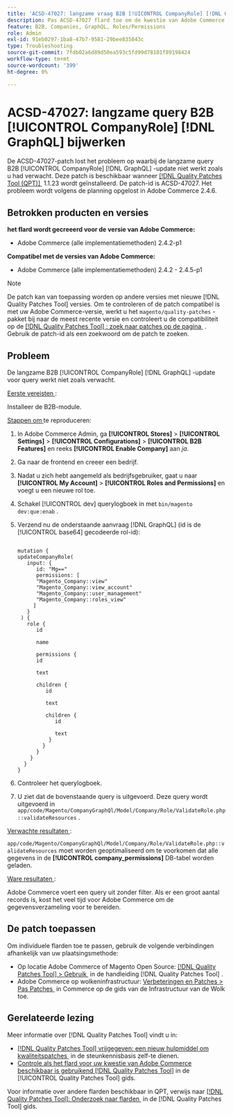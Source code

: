 ```yaml
---
title: 'ACSD-47027: langzame vraag B2B [!UICONTROL CompanyRole] [!DNL GraphQL]  update'
description: Pas ACSD-47027 flard toe om de kwestie van Adobe Commerce te bevestigen waar er een langzame vraag B2B [!UICONTROL CompanyRole] [!DNL GraphQL]  update is.
feature: B2B, Companies, GraphQL, Roles/Permissions
role: Admin
exl-id: 91eb0297-1ba8-47b7-9581-29bee835843c
type: Troubleshooting
source-git-commit: 7fdb02a6d89d50ea593c5fd99d78101f89198424
workflow-type: tm+mt
source-wordcount: '399'
ht-degree: 0%

---
```


# ACSD-47027: langzame query B2B [!UICONTROL CompanyRole] [!DNL GraphQL] bijwerken

De ACSD-47027-patch lost het probleem op waarbij de langzame query B2B [!UICONTROL CompanyRole] [!DNL GraphQL] -update niet werkt zoals u had verwacht. Deze patch is beschikbaar wanneer [[!DNL Quality Patches Tool (QPT)] &#x200B;](https://experienceleague.adobe.com/nl/docs/commerce-operations/tools/quality-patches-tool/quality-patches-tool-to-self-serve-quality-patches) 1.1.23 wordt geïnstalleerd. De patch-id is ACSD-47027. Het probleem wordt volgens de planning opgelost in Adobe Commerce 2.4.6.

## Betrokken producten en versies

**het flard wordt gecreeerd voor de versie van Adobe Commerce:**
* Adobe Commerce (alle implementatiemethoden) 2.4.2-p1

**Compatibel met de versies van Adobe Commerce:**
* Adobe Commerce (alle implementatiemethoden) 2.4.2 - 2.4.5-p1

>[!NOTE]
>
>De patch kan van toepassing worden op andere versies met nieuwe [!DNL Quality Patches Tool] versies. Om te controleren of de patch compatibel is met uw Adobe Commerce-versie, werkt u het `magento/quality-patches` -pakket bij naar de meest recente versie en controleert u de compatibiliteit op de [[!DNL Quality Patches Tool] : zoek naar patches op de pagina &#x200B;](https://experienceleague.adobe.com/tools/commerce-quality-patches/index.html?lang=nl-NL) . Gebruik de patch-id als een zoekwoord om de patch te zoeken.

## Probleem

De langzame B2B [!UICONTROL CompanyRole] [!DNL GraphQL] -update voor query werkt niet zoals verwacht.

<u> Eerste vereisten </u>:

Installeer de B2B-module.

<u> Stappen om </u> te reproduceren:

1. In Adobe Commerce Admin, ga **[!UICONTROL Stores]** > **[!UICONTROL Settings]** > **[!UICONTROL Configurations]** > **[!UICONTROL B2B Features]** en reeks **[!UICONTROL Enable Company]** aan _ja_.
1. Ga naar de frontend en creeer een bedrijf.
1. Nadat u zich hebt aangemeld als bedrijfsgebruiker, gaat u naar **[!UICONTROL My Account]** > **[!UICONTROL Roles and Permissions]** en voegt u een nieuwe rol toe.
1. Schakel [!UICONTROL dev] querylogboek in met `bin/magento dev:que:enab` .
1. Verzend nu de onderstaande aanvraag [!DNL GraphQL] (id is de [!UICONTROL base64] gecodeerde rol-id):

   <pre><code>
   mutation &lbrace;
   updateCompanyRole(
      input: &lbrace;
         id: "Mg=="
         permissions: &lbrack;
         "Magento_Company::view"
         "Magento_Company::view_account"
         "Magento_Company::user_management"
         "Magento_Company::roles_view"
        &rbrack;
      &rbrace;
    ) &lbrace;
      role &lbrace;
         id

         name

         permissions &lbrace;
         id

         text

         children &lbrace;
            id

            text

            children &lbrace;
               id

               text
             &rbrace;
           &rbrace;
         &rbrace;
       &rbrace;
     &rbrace;
   &rbrace;
   </code></pre>

1. Controleer het querylogboek.
1. U ziet dat de bovenstaande query is uitgevoerd. Deze query wordt uitgevoerd in `app/code/Magento/CompanyGraphQl/Model/Company/Role/ValidateRole.php::validateResources` .

<u> Verwachte resultaten </u>:

`app/code/Magento/CompanyGraphQl/Model/Company/Role/ValidateRole.php::validateResources` moet worden geoptimaliseerd om te voorkomen dat alle gegevens in de **[!UICONTROL company_permissions]** DB-tabel worden geladen.

<u> Ware resultaten </u>:

Adobe Commerce voert een query uit zonder filter. Als er een groot aantal records is, kost het veel tijd voor Adobe Commerce om de gegevensverzameling voor te bereiden.

## De patch toepassen

Om individuele flarden toe te passen, gebruik de volgende verbindingen afhankelijk van uw plaatsingsmethode:

* Op locatie Adobe Commerce of Magento Open Source: [[!DNL Quality Patches Tool] > Gebruik &#x200B;](/help/tools/quality-patches-tool/usage.md) in de handleiding [!DNL Quality Patches Tool] .
* Adobe Commerce op wolkeninfrastructuur: [&#x200B; Verbeteringen en Patches > Pas Patches &#x200B;](https://experienceleague.adobe.com/docs/commerce-cloud-service/user-guide/develop/upgrade/apply-patches.html?lang=nl-NL) in Commerce op de gids van de Infrastructuur van de Wolk toe. 

## Gerelateerde lezing

Meer informatie over [!DNL Quality Patches Tool] vindt u in:

* [[!DNL Quality Patches Tool]  vrijgegeven: een nieuw hulpmiddel om kwaliteitspatches &#x200B;](https://experienceleague.adobe.com/nl/docs/commerce-operations/tools/quality-patches-tool/quality-patches-tool-to-self-serve-quality-patches) in de steunkennisbasis zelf-te dienen.
* [&#x200B; Controle als het flard voor uw kwestie van Adobe Commerce beschikbaar is gebruikend  [!DNL Quality Patches Tool]](/help/tools/quality-patches-tool/patches-available-in-qpt/check-patch-for-magento-issue-with-magento-quality-patches.md) in de [!UICONTROL Quality Patches Tool] gids.


Voor informatie over andere flarden beschikbaar in QPT, verwijs naar [[!DNL Quality Patches Tool]: Onderzoek naar flarden &#x200B;](https://experienceleague.adobe.com/tools/commerce-quality-patches/index.html?lang=nl-NL) in de [!DNL Quality Patches Tool] gids.
